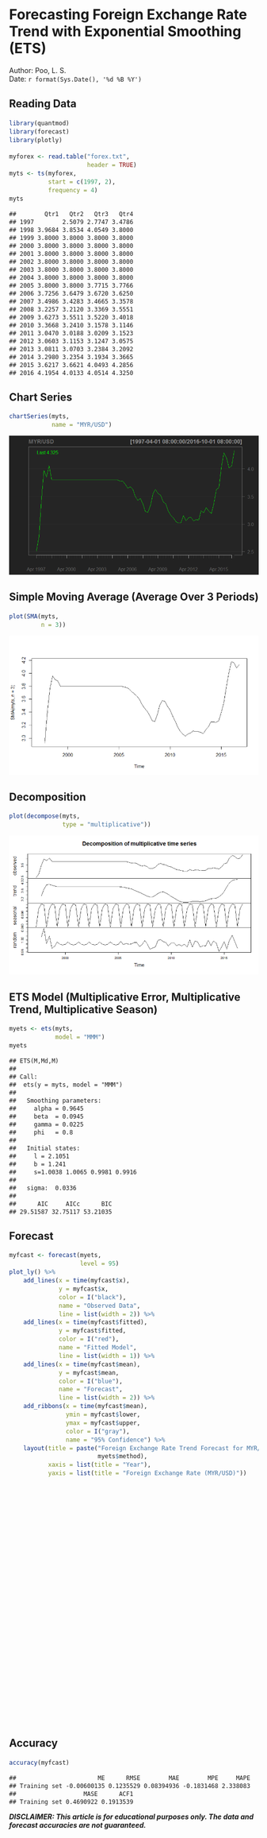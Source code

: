 # Forecasting Foreign Exchange Rate Trend with Exponential Smoothing (ETS)
Author: Poo, L. S.  
Date: `r format(Sys.Date(), '%d %B %Y')`  

## Reading Data


```r
library(quantmod)
library(forecast)
library(plotly)

myforex <- read.table("forex.txt",
                      header = TRUE)
myts <- ts(myforex,
           start = c(1997, 2),
           frequency = 4)
myts
```

```
##        Qtr1   Qtr2   Qtr3   Qtr4
## 1997        2.5079 2.7747 3.4786
## 1998 3.9684 3.8534 4.0549 3.8000
## 1999 3.8000 3.8000 3.8000 3.8000
## 2000 3.8000 3.8000 3.8000 3.8000
## 2001 3.8000 3.8000 3.8000 3.8000
## 2002 3.8000 3.8000 3.8000 3.8000
## 2003 3.8000 3.8000 3.8000 3.8000
## 2004 3.8000 3.8000 3.8000 3.8000
## 2005 3.8000 3.8000 3.7715 3.7766
## 2006 3.7256 3.6479 3.6720 3.6250
## 2007 3.4986 3.4283 3.4665 3.3578
## 2008 3.2257 3.2120 3.3369 3.5551
## 2009 3.6273 3.5511 3.5220 3.4018
## 2010 3.3668 3.2410 3.1578 3.1146
## 2011 3.0470 3.0188 3.0209 3.1523
## 2012 3.0603 3.1153 3.1247 3.0575
## 2013 3.0811 3.0703 3.2384 3.2092
## 2014 3.2980 3.2354 3.1934 3.3665
## 2015 3.6217 3.6621 4.0493 4.2856
## 2016 4.1954 4.0133 4.0514 4.3250
```

## Chart Series


```r
chartSeries(myts,
            name = "MYR/USD")
```

![](index_files/figure-html/unnamed-chunk-2-1.png)<!-- -->

## Simple Moving Average (Average Over 3 Periods)


```r
plot(SMA(myts,
         n = 3))
```

![](index_files/figure-html/unnamed-chunk-3-1.png)<!-- -->

## Decomposition


```r
plot(decompose(myts,
               type = "multiplicative"))
```

![](index_files/figure-html/unnamed-chunk-4-1.png)<!-- -->

## ETS Model (Multiplicative Error, Multiplicative Trend, Multiplicative Season)


```r
myets <- ets(myts,
             model = "MMM")
myets
```

```
## ETS(M,Md,M) 
## 
## Call:
##  ets(y = myts, model = "MMM") 
## 
##   Smoothing parameters:
##     alpha = 0.9645 
##     beta  = 0.0945 
##     gamma = 0.0225 
##     phi   = 0.8 
## 
##   Initial states:
##     l = 2.1051 
##     b = 1.241 
##     s=1.0038 1.0065 0.9981 0.9916
## 
##   sigma:  0.0336
## 
##      AIC     AICc      BIC 
## 29.51587 32.75117 53.21035
```

## Forecast


```r
myfcast <- forecast(myets,
                    level = 95)
plot_ly() %>%
    add_lines(x = time(myfcast$x),
              y = myfcast$x,
              color = I("black"),
              name = "Observed Data",
              line = list(width = 2)) %>%
    add_lines(x = time(myfcast$fitted),
              y = myfcast$fitted,
              color = I("red"),
              name = "Fitted Model",
              line = list(width = 1)) %>%
    add_lines(x = time(myfcast$mean),
              y = myfcast$mean,
              color = I("blue"),
              name = "Forecast",
              line = list(width = 2)) %>%
    add_ribbons(x = time(myfcast$mean),
                ymin = myfcast$lower,
                ymax = myfcast$upper,
                color = I("gray"),
                name = "95% Confidence") %>%
    layout(title = paste("Foreign Exchange Rate Trend Forecast for MYR/USD with",
                         myets$method),
           xaxis = list(title = "Year"),
           yaxis = list(title = "Foreign Exchange Rate (MYR/USD)"))
```

<!--html_preserve--><div id="htmlwidget-bfdd96cafbd54f428750" style="width:864px;height:480px;" class="plotly html-widget"></div>
<script type="application/json" data-for="htmlwidget-bfdd96cafbd54f428750">{"x":{"layout":{"margin":{"b":40,"l":60,"t":25,"r":10},"title":"Foreign Exchange Rate Trend Forecast for MYR/USD with ETS(M,Md,M)","xaxis":{"domain":[0,1],"title":"Year"},"yaxis":{"domain":[0,1],"title":"Foreign Exchange Rate (MYR/USD)"}},"source":"A","config":{"modeBarButtonsToAdd":[{"name":"Collaborate","icon":{"width":1000,"ascent":500,"descent":-50,"path":"M487 375c7-10 9-23 5-36l-79-259c-3-12-11-23-22-31-11-8-22-12-35-12l-263 0c-15 0-29 5-43 15-13 10-23 23-28 37-5 13-5 25-1 37 0 0 0 3 1 7 1 5 1 8 1 11 0 2 0 4-1 6 0 3-1 5-1 6 1 2 2 4 3 6 1 2 2 4 4 6 2 3 4 5 5 7 5 7 9 16 13 26 4 10 7 19 9 26 0 2 0 5 0 9-1 4-1 6 0 8 0 2 2 5 4 8 3 3 5 5 5 7 4 6 8 15 12 26 4 11 7 19 7 26 1 1 0 4 0 9-1 4-1 7 0 8 1 2 3 5 6 8 4 4 6 6 6 7 4 5 8 13 13 24 4 11 7 20 7 28 1 1 0 4 0 7-1 3-1 6-1 7 0 2 1 4 3 6 1 1 3 4 5 6 2 3 3 5 5 6 1 2 3 5 4 9 2 3 3 7 5 10 1 3 2 6 4 10 2 4 4 7 6 9 2 3 4 5 7 7 3 2 7 3 11 3 3 0 8 0 13-1l0-1c7 2 12 2 14 2l218 0c14 0 25-5 32-16 8-10 10-23 6-37l-79-259c-7-22-13-37-20-43-7-7-19-10-37-10l-248 0c-5 0-9-2-11-5-2-3-2-7 0-12 4-13 18-20 41-20l264 0c5 0 10 2 16 5 5 3 8 6 10 11l85 282c2 5 2 10 2 17 7-3 13-7 17-13z m-304 0c-1-3-1-5 0-7 1-1 3-2 6-2l174 0c2 0 4 1 7 2 2 2 4 4 5 7l6 18c0 3 0 5-1 7-1 1-3 2-6 2l-173 0c-3 0-5-1-8-2-2-2-4-4-4-7z m-24-73c-1-3-1-5 0-7 2-2 3-2 6-2l174 0c2 0 5 0 7 2 3 2 4 4 5 7l6 18c1 2 0 5-1 6-1 2-3 3-5 3l-174 0c-3 0-5-1-7-3-3-1-4-4-5-6z"},"click":"function(gd) { \n        // is this being viewed in RStudio?\n        if (location.search == '?viewer_pane=1') {\n          alert('To learn about plotly for collaboration, visit:\\n https://cpsievert.github.io/plotly_book/plot-ly-for-collaboration.html');\n        } else {\n          window.open('https://cpsievert.github.io/plotly_book/plot-ly-for-collaboration.html', '_blank');\n        }\n      }"}],"modeBarButtonsToRemove":["sendDataToCloud"]},"data":[{"x":[1997.25,1997.5,1997.75,1998,1998.25,1998.5,1998.75,1999,1999.25,1999.5,1999.75,2000,2000.25,2000.5,2000.75,2001,2001.25,2001.5,2001.75,2002,2002.25,2002.5,2002.75,2003,2003.25,2003.5,2003.75,2004,2004.25,2004.5,2004.75,2005,2005.25,2005.5,2005.75,2006,2006.25,2006.5,2006.75,2007,2007.25,2007.5,2007.75,2008,2008.25,2008.5,2008.75,2009,2009.25,2009.5,2009.75,2010,2010.25,2010.5,2010.75,2011,2011.25,2011.5,2011.75,2012,2012.25,2012.5,2012.75,2013,2013.25,2013.5,2013.75,2014,2014.25,2014.5,2014.75,2015,2015.25,2015.5,2015.75,2016,2016.25,2016.5,2016.75],"y":[2.5079,2.7747,3.4786,3.9684,3.8534,4.0549,3.8,3.8,3.8,3.8,3.8,3.8,3.8,3.8,3.8,3.8,3.8,3.8,3.8,3.8,3.8,3.8,3.8,3.8,3.8,3.8,3.8,3.8,3.8,3.8,3.8,3.8,3.8,3.7715,3.7766,3.7256,3.6479,3.672,3.625,3.4986,3.4283,3.4665,3.3578,3.2257,3.212,3.3369,3.5551,3.6273,3.5511,3.522,3.4018,3.3668,3.241,3.1578,3.1146,3.047,3.0188,3.0209,3.1523,3.0603,3.1153,3.1247,3.0575,3.0811,3.0703,3.2384,3.2092,3.298,3.2354,3.1934,3.3665,3.6217,3.6621,4.0493,4.2856,4.1954,4.0133,4.0514,4.325],"type":"scatter","mode":"lines","name":"Observed Data","line":{"fillcolor":"rgba(0,0,0,1)","color":"rgba(0,0,0,1)","width":2},"xaxis":"x","yaxis":"y"},{"x":[1997.25,1997.5,1997.75,1998,1998.25,1998.5,1998.75,1999,1999.25,1999.5,1999.75,2000,2000.25,2000.5,2000.75,2001,2001.25,2001.5,2001.75,2002,2002.25,2002.5,2002.75,2003,2003.25,2003.5,2003.75,2004,2004.25,2004.5,2004.75,2005,2005.25,2005.5,2005.75,2006,2006.25,2006.5,2006.75,2007,2007.25,2007.5,2007.75,2008,2008.25,2008.5,2008.75,2009,2009.25,2009.5,2009.75,2010,2010.25,2010.5,2010.75,2011,2011.25,2011.5,2011.75,2012,2012.25,2012.5,2012.75,2013,2013.25,2013.5,2013.75,2014,2014.25,2014.5,2014.75,2015,2015.25,2015.5,2015.75,2016,2016.25,2016.5,2016.75],"y":[2.48097380872005,2.8995102689744,3.12190623450669,3.80100635408406,4.2382875367236,4.11357889208209,4.29088241777067,3.90386081835057,3.81996565970028,3.88537436255128,3.87992753447975,3.81992186742573,3.76462645859922,3.84201771763664,3.8497800454136,3.79974612060439,3.75054002657976,3.82892106610979,3.8414293760501,3.79508900763768,3.74750977709889,3.82401750550242,3.83892817417411,3.79460006776143,3.74746995709703,3.82137976088267,3.83798375432678,3.79521622797136,3.74824060880231,3.81940491203293,3.83743671472949,3.79610819066133,3.74923075577035,3.81765790272527,3.80707331352567,3.7722084181179,3.67397123195315,3.65598782799008,3.70178280491506,3.61627278588135,3.44338785175928,3.42941379497554,3.48782430622189,3.34362275818357,3.17095339665317,3.21138050814487,3.35706574868787,3.55963524347764,3.602591697699,3.5804462295612,3.55635715244743,3.39255046807178,3.31995514792136,3.24725198522198,3.16848208251489,3.09653878875194,2.99555047192472,3.02098378371357,3.03515540290767,3.14646978380818,3.02308775719355,3.12952610430684,3.15403830604133,3.04787545518804,3.04671611834378,3.08189327644168,3.27156289029914,3.21190193027659,3.2722264328062,3.25868713551558,3.2162216533735,3.37126246584505,3.602881794164,3.70670598930339,4.12387587825006,4.33907639375899,4.1834971922779,4.06000171041195,4.09032527516885],"type":"scatter","mode":"lines","name":"Fitted Model","line":{"fillcolor":"rgba(255,0,0,1)","color":"rgba(255,0,0,1)","width":1},"xaxis":"x","yaxis":"y"},{"x":[2017,2017.25,2017.5,2017.75,2018,2018.25,2018.5,2018.75],"y":[4.33839121756462,4.31204171877287,4.36637722899083,4.42022047989472,4.42264756244471,4.37890837236666,4.42046119849858,4.4639672628147],"type":"scatter","mode":"lines","name":"Forecast","line":{"fillcolor":"rgba(0,0,255,1)","color":"rgba(0,0,255,1)","width":2},"xaxis":"x","yaxis":"y"},{"x":[2017,2017.25,2017.5,2017.75,2018,2018.25,2018.5,2018.75,2018.75,2018.75,2018.5,2018.25,2018,2017.75,2017.5,2017.25,2017],"type":"scatter","mode":"lines","hoveron":"points","fill":"toself","name":"95% Confidence","y":[4.04634934053341,3.89767492187534,3.85689435202028,3.79980326892363,3.71120151168274,3.61744553552707,3.57083574178453,3.57403956208946,3.57403956208946,5.46679683699365,5.34223384325622,5.20932505357259,5.17164314801894,5.07073843827209,4.8833044346792,4.72595995332226,4.62188465837199],"line":{"fillcolor":"rgba(190,190,190,1)","color":"rgba(190,190,190,1)"},"xaxis":"x","yaxis":"y"}],"base_url":"https://plot.ly"},"evals":["config.modeBarButtonsToAdd.0.click"],"jsHooks":[]}</script><!--/html_preserve-->

## Accuracy


```r
accuracy(myfcast)
```

```
##                       ME      RMSE        MAE        MPE     MAPE
## Training set -0.00600135 0.1235529 0.08394936 -0.1831468 2.338083
##                   MASE      ACF1
## Training set 0.4690922 0.1913539
```

***DISCLAIMER: This article is for educational purposes only. The data and forecast accuracies are not guaranteed.***
